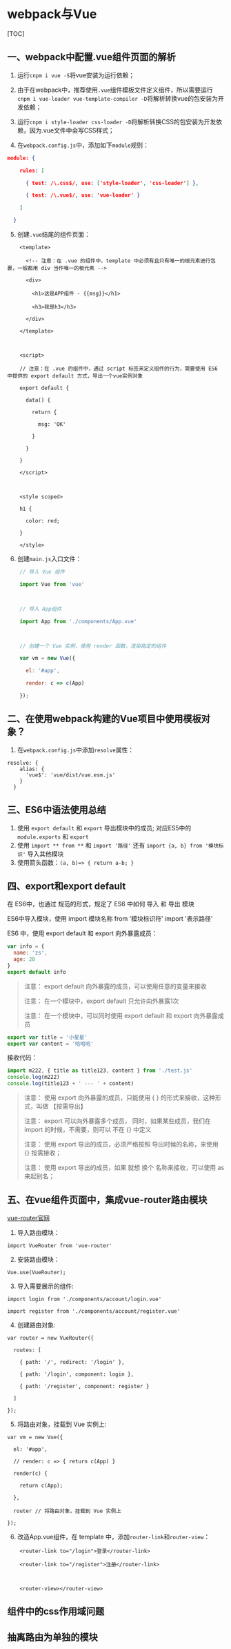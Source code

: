 # webpack与Vue

[TOC]



## 一、webpack中配置.vue组件页面的解析

1. 运行`cnpm i vue -S`将vue安装为运行依赖；
2. 由于在webpack中，推荐使用`.vue`组件模板文件定义组件，所以需要运行`cnpm i vue-loader vue-template-compiler -D`将解析转换vue的包安装为开发依赖；
3. 运行`cnpm i style-loader css-loader -D`将解析转换CSS的包安装为开发依赖，因为.vue文件中会写CSS样式；

4. 在`webpack.config.js`中，添加如下`module`规则：

```json
module: {

    rules: [

      { test: /\.css$/, use: ['style-loader', 'css-loader'] },

      { test: /\.vue$/, use: 'vue-loader' }

    ]

  }

```

5. 创建`.vue`结尾的组件页面：

```vue
    <template>

      <!-- 注意：在 .vue 的组件中，template 中必须有且只有唯一的根元素进行包裹，一般都用 div 当作唯一的根元素 -->

      <div>

        <h1>这是APP组件 - {{msg}}</h1>

        <h3>我是h3</h3>

      </div>

    </template>



    <script>

    // 注意：在 .vue 的组件中，通过 script 标签来定义组件的行为，需要使用 ES6 中提供的 export default 方式，导出一个vue实例对象

    export default {

      data() {

        return {

          msg: 'OK'

        }

      }

    }

    </script>



    <style scoped>

    h1 {

      color: red;

    }

    </style>

```

6. 创建`main.js`入口文件：

```js
    // 导入 Vue 组件

    import Vue from 'vue'



    // 导入 App组件

    import App from './components/App.vue'



    // 创建一个 Vue 实例，使用 render 函数，渲染指定的组件

    var vm = new Vue({

      el: '#app',

      render: c => c(App)

    });

```

## 二、在使用webpack构建的Vue项目中使用模板对象？

1. 在`webpack.config.js`中添加`resolve`属性：

```
resolve: {
    alias: {
      'vue$': 'vue/dist/vue.esm.js'
    }
  }
```



## 三、ES6中语法使用总结

1. 使用 `export default` 和 `export` 导出模块中的成员; 对应ES5中的 `module.exports` 和 `export`
2. 使用 `import ** from **` 和 `import '路径'` 还有 `import {a, b} from '模块标识'` 导入其他模块
3. 使用箭头函数：`(a, b)=> { return a-b; }`

## 四、export和export default

在 ES6中，也通过 规范的形式，规定了 ES6 中如何 导入 和 导出 模块

ES6中导入模块，使用   import 模块名称 from '模块标识符'    import '表示路径'

ES6 中，使用 export default 和 export 向外暴露成员：

```js
var info = {
  name: 'zs',
  age: 20
}
export default info
```

> 注意： export default 向外暴露的成员，可以使用任意的变量来接收
>
> 注意： 在一个模块中，export default 只允许向外暴露1次
>
> 注意： 在一个模块中，可以同时使用 export default 和 export 向外暴露成员

 ```js
export var title = '小星星'
export var content = '哈哈哈'
 ```

接收代码：

```js
import m222, { title as title123, content } from './test.js'
console.log(m222)
console.log(title123 + ' --- ' + content)
```

> 注意： 使用 export 向外暴露的成员，只能使用 { } 的形式来接收，这种形式，叫做 【按需导出】
>
> 注意： export 可以向外暴露多个成员， 同时，如果某些成员，我们在 import 的时候，不需要，则可以 不在 {}  中定义
>
> 注意： 使用 export 导出的成员，必须严格按照 导出时候的名称，来使用  {}  按需接收；
>
> 注意： 使用 export 导出的成员，如果 就想 换个 名称来接收，可以使用 as 来起别名；

## 五、在vue组件页面中，集成vue-router路由模块

[vue-router官网](https://router.vuejs.org/)

1. 导入路由模块：

```
import VueRouter from 'vue-router'
```

2. 安装路由模块：

```vue
Vue.use(VueRouter);
```

3. 导入需要展示的组件:

```
import login from './components/account/login.vue'

import register from './components/account/register.vue'

```

4. 创建路由对象:

```
var router = new VueRouter({

  routes: [

    { path: '/', redirect: '/login' },

    { path: '/login', component: login },

    { path: '/register', component: register }

  ]

});

```

5. 将路由对象，挂载到 Vue 实例上:

```
var vm = new Vue({

  el: '#app',

  // render: c => { return c(App) }

  render(c) {

    return c(App);

  },

  router // 将路由对象，挂载到 Vue 实例上

});

```

6. 改造App.vue组件，在 template 中，添加`router-link`和`router-view`：

```
    <router-link to="/login">登录</router-link>

    <router-link to="/register">注册</router-link>



    <router-view></router-view>

```



## 组件中的css作用域问题



## 抽离路由为单独的模块
